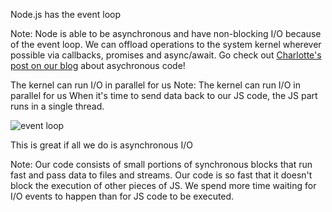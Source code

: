 Node.js has the event loop

Note: Node is able to be asynchronous and have non-blocking I/O because of the event loop.
We can offload operations to the system kernel wherever possible via callbacks, promises and async/await.
Go check out [Charlotte's post on our blog](https://engineering.tes.com/post/asynchronous-javascript) about asychronous code!


The kernel can run I/O in parallel for us
Note: The kernel can run I/O in parallel for us
When it's time to send data back to our JS code, the JS part runs in a single thread.


![event loop](https://qph.fs.quoracdn.net/main-qimg-ff39ad46d7fbc5cde9cb412ca6f57bd9.webp)


This is great if all we do is asynchronous I/O

Note: Our code consists of small portions of synchronous blocks that run fast and pass data to files and streams.
Our code is so fast that it doesn't block the execution of other pieces of JS.
We spend more time waiting for I/O events to happen than for JS code to be executed.
